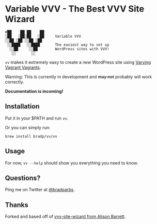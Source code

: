 # Variable VVV - The Best VVV Site Wizard

	#██    ██ ██    ██
	░██   ░██░██   ░██     Variable VVV
	░░██ ░██ ░░██ ░██
	 ░░████   ░░████       The easiest way to set up
	  ░░██     ░░██        WordPress sites with VVV!
	   ░░       ░░


```vv``` makes it extremely easy to create a new WordPress site using [Varying Vagrant Vagrants](https://github.com/Varying-Vagrant-Vagrants/VVV).

Warning: This is currently in development and ~~may not~~ probably will work correctly.

**Documentation is incoming!**

## Installation

Put it in your $PATH and run ```vv```.

Or you can simply run:

``brew install bradp/vv/vv``

## Usage

For now, ```vv --help``` should show you everything you need to know.

## Questions?

Ping me on Twitter at [@bradparbs](http://twitter.com/bradparbs).

## Thanks

Forked and based off of [vvv-site-wizard from Alison Barrett](https://github.com/aliso/vvv-site-wizard).
